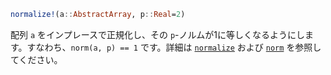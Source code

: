 ```julia
normalize!(a::AbstractArray, p::Real=2)
```

配列 `a` をインプレースで正規化し、その `p`-ノルムが1に等しくなるようにします。すなわち、`norm(a, p) == 1` です。詳細は [`normalize`](@ref) および [`norm`](@ref) を参照してください。
